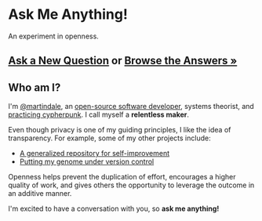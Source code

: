 Ask Me Anything!
================
An experiment in openness.

## [Ask a New Question][new] or [Browse the Answers »][list]

## Who am I?
I'm [@martindale](https://twitter.com/martindale), an [open-source software
developer][github], systems theorist, and [practicing cypherpunk][blockstream].
I call myself a **relentless maker**.

Even though privacy is one of my guiding principles, I like the idea of
transparency.  For example, some of my other projects include:

- [A generalized repository for self-improvement][self]
- [Putting my genome under version control][genome]

Openness helps prevent the duplication of effort, encourages a higher quality of
work, and gives others the opportunity to leverage the outcome in an additive
manner.

I'm excited to have a conversation with you, so **ask me anything!**

[github]: https://github.com/martindale
[self]: https://github.com/martindale/self
[genome]: https://github.com/martindale/genome
[new]: https://github.com/martindale/ama/issues/new
[list]: https://github.com/martindale/ama/issues?q=label%3Aanswered%20
[blockstream]: https://blockstream.com/